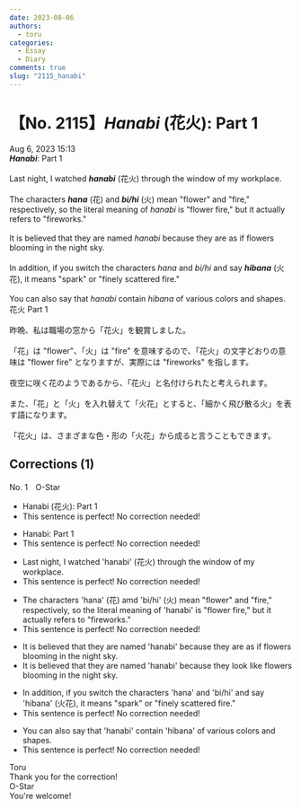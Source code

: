 ```yaml
---
date: 2023-08-06
authors:
  - toru
categories:
  - Essay
  - Diary
comments: true
slug: "2115_hanabi"
---
```


# 【No. 2115】<strong><em>Hanabi</em></strong> (花火): Part 1
<div class="date">Aug 6, 2023 15:13</div>
<div id="post"><div id="body_show_ori">
<strong><em>Hanabi</em></strong>: Part 1<br/><br/>Last night, I watched <strong><em>hanabi</em></strong> (花火) through the window of my workplace.<br/><br/>The characters <strong><em>hana</em></strong> (花) and <strong><em>bi/hi</em></strong> (火) mean "flower" and "fire," respectively, so the literal meaning of <em>hanabi</em> is "flower fire," but it actually refers to "fireworks."<br/><br/>It is believed that they are named <em>hanabi</em>  because they are as if flowers blooming in the night sky.<br/><br/>In addition, if you switch the characters <em>hana</em> and <em>bi/hi</em> and say <strong><em>hibana</em></strong> (火花), it means "spark" or "finely scattered fire."<br/><br/>You can also say that <em>hanabi</em> contain <em>hibana</em> of various colors and shapes.
</div></div>

<!-- more -->

<div id="post_ja"><div id="body_show_mo">
花火 Part 1<br/><br/>昨晩、私は職場の窓から「花火」を観賞しました。<br/><br/>「花」は "flower"、「火」は "fire" を意味するので、「花火」の文字どおりの意味は "flower fire" となりますが、実際には "fireworks" を指します。<br/><br/>夜空に咲く花のようであるから、「花火」と名付けられたと考えられます。<br/><br/>また、「花」と「火」を入れ替えて「火花」とすると、「細かく飛び散る火」を表す語になります。<br/><br/>「花火」は、さまざまな色・形の「火花」から成ると言うこともできます。
</div></div>

## Corrections (1)
<div id="block"><div class="first_name"> No. 1　<span class="just_name">O-Star</span></div><div id="block2">
<ul class="correction_field">
<li class="incorrect">Hanabi (花火): Part 1</li>
<li class="corrected perfect">This sentence is perfect! No correction needed!</li>
</ul>
<ul class="correction_field">
<li class="incorrect">Hanabi: Part 1</li>
<li class="corrected perfect">This sentence is perfect! No correction needed!</li>
</ul>
<ul class="correction_field">
<li class="incorrect">Last night, I watched 'hanabi' (花火) through the window of my workplace.</li>
<li class="corrected perfect">This sentence is perfect! No correction needed!</li>
</ul>
<ul class="correction_field">
<li class="incorrect">The characters 'hana' (花) amd 'bi/hi' (火) mean "flower" and "fire," respectively, so the literal meaning of 'hanabi' is "flower fire," but it actually refers to "fireworks."</li>
<li class="corrected perfect">This sentence is perfect! No correction needed!</li>
</ul>
<ul class="correction_field">
<li class="incorrect">It is believed that they are named 'hanabi'  because they are as if flowers blooming in the night sky.</li>
<li class="corrected correct">
It is believed that they are named 'hanabi' because they <span class="f_bold">look like </span>flowers blooming in the night sky.
</li>
</ul>
<ul class="correction_field">
<li class="incorrect">In addition, if you switch the characters 'hana' and 'bi/hi' and say 'hibana' (火花), it means "spark" or "finely scattered fire."</li>
<li class="corrected perfect">This sentence is perfect! No correction needed!</li>
</ul>
<ul class="correction_field">
<li class="incorrect">You can also say that 'hanabi' contain 'hibana' of various colors and shapes.</li>
<li class="corrected perfect">This sentence is perfect! No correction needed!</li>
</ul>
</div><div class="name"><span class="just_name">Toru</span><br>
Thank you for the correction!
</div>
<div class="name"><span class="just_name">O-Star</span><br>
You're welcome!
</div>
</div>
